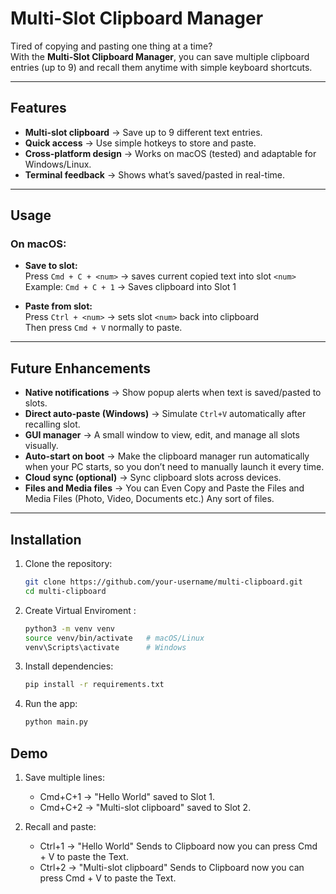 # Multi-Slot Clipboard Manager

Tired of copying and pasting one thing at a time?  
With the **Multi-Slot Clipboard Manager**, you can save multiple clipboard entries (up to 9) and recall them anytime with simple keyboard shortcuts. 

---

##  Features
-  **Multi-slot clipboard** → Save up to 9 different text entries.  
-  **Quick access** → Use simple hotkeys to store and paste.  
-  **Cross-platform design** → Works on macOS (tested) and adaptable for Windows/Linux.  
-  **Terminal feedback** → Shows what’s saved/pasted in real-time.  

---

##  Usage
### On macOS:
- **Save to slot:**  
  Press `Cmd + C + <num>` → saves current copied text into slot `<num>`  
  Example: `Cmd + C + 1` → Saves clipboard into Slot 1  

- **Paste from slot:**  
  Press `Ctrl + <num>` → sets slot `<num>` back into clipboard  
  Then press `Cmd + V` normally to paste.  

---

##  Future Enhancements
-  **Native notifications** → Show popup alerts when text is saved/pasted to slots.  
-  **Direct auto-paste (Windows)** → Simulate `Ctrl+V` automatically after recalling slot.  
-  **GUI manager** → A small window to view, edit, and manage all slots visually.  
-  **Auto-start on boot** → Make the clipboard manager run automatically when your PC starts, so you don’t need to manually launch it every time.  
-  **Cloud sync (optional)** → Sync clipboard slots across devices.
-  **Files and Media files** → You can Even Copy and Paste the Files and Media Files (Photo, Video, Documents etc.) Any sort of files.
  
  ---
## Installation

1. Clone the repository:
   ```bash
   git clone https://github.com/your-username/multi-clipboard.git
   cd multi-clipboard


2. Create Virtual Enviroment :
   ```bash
   python3 -m venv venv
   source venv/bin/activate   # macOS/Linux
   venv\Scripts\activate      # Windows

3. Install dependencies:
   ```bash
   pip install -r requirements.txt
   
4. Run the app:
   ```bash
   python main.py

##  Demo

1. Save multiple lines:
   
    - Cmd+C+1 → "Hello World" saved to Slot 1.
    - Cmd+C+2 → "Multi-slot clipboard" saved to Slot 2.

3. Recall and paste:
   
   - Ctrl+1 → "Hello World" Sends to Clipboard now you can press Cmd + V to paste the Text.
   - Ctrl+2 → "Multi-slot clipboard" Sends to Clipboard now you can press Cmd + V to paste the Text.

